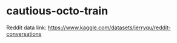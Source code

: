 # cautious-octo-train





Reddit data link: https://www.kaggle.com/datasets/jerryqu/reddit-conversations
